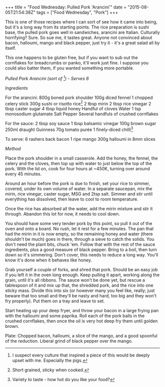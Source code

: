 +++
title = "Food Wednesday: Pulled Pork 'Arancini'"
date = "2015-08-05T21:54:38Z"
tags = ["Food Wednesday", "Pork"]
+++

This is one of those recipes where I can sort of see how it came into being, but it's a long way from its starting points. The rice preparation is sushi base, the pulled pork goes well in sandwiches, arancini are Italian. Culturally horrifying? Sure. So sue me, it tastes great. Anyone not convinced about bacon, halloumi, mango and black pepper, just try it - it's a great salad all by itself.

This one happens to be gluten free, but if you want to sub out the cornflakes for breadcrumbs or panko, it'll work just fine. I suppose you could also batter them, if you wanted something more portable.

*Pulled Pork Arancini (sort of [^1]) - Serves 6*

*Ingredients*

For the arancini:
800g boned pork shoulder
100g diced fennel
1 chopped celery stick
300g sushi or risotto rice[^2]
2 tbsp mirin
2 tbsp rice vinegar
2 tbsp caster sugar
4 tbsp liquid honey
Handful of cloves
Water
1 tsp monosodium glutamate
Salt
Pepper
Several handfuls of crushed cornflakes

For the sauce:
2 tbsp soy sauce
1 tbsp balsamic vinegar
100g brown sugar
250ml draught Guinness
70g tomato purée
1 finely-diced chilli[^3]

To serve:
6 rashers back bacon
1 ripe mango
300g halloumi in 8mm slices

*Method*

Place the pork shoulder in a small casserole. Add the honey, the fennel, the celery and the cloves, then top up with water to just below the top of the pork. With the lid on, cook for four hours at ~450K, turning over around every 45 minutes.

Around an hour before the pork is due to finish, set your rice to simmer, covered, under its own volume of water. In a separate saucepan, mix the mirin, rice vinegar, caster sugar, MSG and 2tsp salt. Simmer and stir until everything has dissolved, then leave to cool to room temperature.

Once the rice has absorbed all the water, add the mirin mixture and stir it through. Abandon this lot for now, it needs to cool down.

You should have some very tender pork by this point, so pull it out of the oven and onto a board. No rush, let it rest for a few minutes. The pan that had the mirin in it is now empty, so the remaining honey and water (there shouldn't be much) goes in there, through a sieve to catch the solids. You don't need the plant bits, chuck 'em. Follow that with the rest of the sauce ingredients, plus a good measure of black pepper. Bring to a boil, then turn down so it's simmering. Don't cover, this needs to reduce a long way. You'll know it's done when it behaves like honey.

Grab yourself a couple of forks, and shred that pork. Should be an easy job if you left it in the oven long enough. Keep pulling it apart, working along the grain, until it's all ribbons. The sauce won't be done yet, but rescue a tablespoon of it and mix up that, the shredded pork, and the rice into one sticky mass. Divide this into six (or however many you feel like, really; just beware that too small and they'll be nasty and hard, too big and they won't fry properly). Put them on a tray and leave to set.

Start heating up your deep fryer, and throw your bacon in a large frying pan with the halloumi and some paprika. Roll each of the pork balls in the crushed cornflakes, then once the oil is very hot deep fry them until golden brown.

Plate: Chopped bacon, halloumi, a slice of the mango, and a good spoonful of the reduction. Liberal grind of black pepper over the mango.

[^1]: I suspect every culture that inspired a piece of this would be deeply upset with me. Especially the pigs.
[^2]: Short grained, sticky when cooked.
[^3]: Variety to taste - how hot do you like your food?
